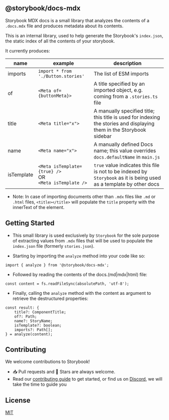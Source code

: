 ## @storybook/docs-mdx

Storybook MDX docs is a small library that analyzes the contents of a `.docs.mdx` file and produces metadata about its contents.

This is an internal library, used to help generate the Storybook's `index.json`, the static index of all the contents of your storybook.

It currently produces:

| name    | example                            | description                             |
| ------- | ---------------------------------- | --------------------------------------- |
| imports | `import * from './Button.stories'` | The list of ESM imports                 |
| of      | `<Meta of={buttonMeta}>`           | A title specified by an imported object, e.g. coming from a `.stories.ts` file |
| title   | `<Meta title="x">`                 | A manually specified title; this title is used for indexing the stories and displaying them in the Storybook sidebar              |
| name   | `<Meta name="x">`                   | A manually defined Docs name; this value overrides `docs.defaultName` in `main.js`              |
| isTemplate | `<Meta isTemplate={true} />` <br>OR<br> `<Meta isTemplate />` | `true` value indicates this file is not to be indexed by `Storybook` as it is being used as a template by other docs |

* Note: In case of importing documents other than `.mdx` files like `.md` or `.html` files, `<title></title>` will populate the `title` property with the innerText of the element.

## Getting Started

* This small library is used exclusively by `Storybook` for the sole purpose of extracting values from `.mdx` files that will be used to populate the `index.json` file (formerly `stories.json`).

* Starting by importing the `analyze` method into your code like so:

```tsx
import { analyze } from '@storybook/docs-mdx';
```

* Followed by reading the contents of the docs.(md|mdx|html) file:

```tsx
const content = fs.readFileSync(absolutePath, 'utf-8');
```

* Finally, calling the `analyze` method with the content as argument to retrieve the destructured properties:

```tsx
const result: {
    title?: ComponentTitle;
    of?: Path;
    name?: StoryName;
    isTemplate?: boolean;
    imports?: Path[];
} = analyze(content);
```

## Contributing

We welcome contributions to Storybook!

- 📥 Pull requests and 🌟 Stars are always welcome.
- Read our [contributing guide](CONTRIBUTING.md) to get started,
  or find us on [Discord](https://discord.gg/storybook), we will take the time to guide you

## License

[MIT](https://github.com/storybookjs/docs-mdx/blob/main/LICENSE)
